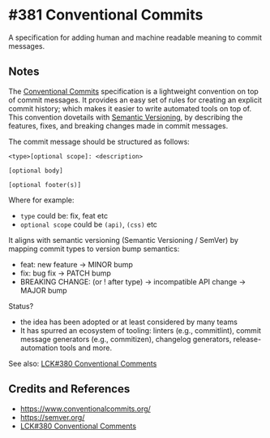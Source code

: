 # #381 Conventional Commits

A specification for adding human and machine readable meaning to commit messages.

## Notes

The [Conventional Commits](https://www.conventionalcommits.org/) specification is a lightweight convention on top of commit messages. It provides an easy set of rules for creating an explicit commit history; which makes it easier to write automated tools on top of. This convention dovetails with [Semantic Versioning](https://semver.org/), by describing the features, fixes, and breaking changes made in commit messages.

The commit message should be structured as follows:

```text
<type>[optional scope]: <description>

[optional body]

[optional footer(s)]
```

Where for example:

* `type` could be: fix, feat etc
* `optional scope` could be `(api)`, `(css)` etc

It aligns with semantic versioning (Semantic Versioning / SemVer) by mapping commit types to version bump semantics:

* feat: new feature → MINOR bump
* fix: bug fix → PATCH bump
* BREAKING CHANGE: (or ! after type) → incompatible API change → MAJOR bump

Status?

* the idea has been adopted or at least considered by many teams
* It has spurred an ecosystem of tooling: linters (e.g., commitlint), commit message generators (e.g., commitizen), changelog generators, release-automation tools and more.

See also: [LCK#380 Conventional Comments](../conventionalcomments/)

## Credits and References

* <https://www.conventionalcommits.org/>
* <https://semver.org/>
* [LCK#380 Conventional Comments](../conventionalcomments/)
